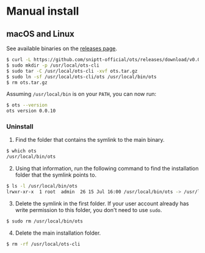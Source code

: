 # Manual install

## macOS and Linux

See available binaries on the [releases page](https://github.com/sniptt-official/ots/releases).

```sh
$ curl -L https://github.com/sniptt-official/ots/releases/download/v0.0.10/ots_0.0.10_darwin_amd64.tar.gz -o ots.tar.gz
$ sudo mkdir -p /usr/local/ots-cli
$ sudo tar -C /usr/local/ots-cli -xvf ots.tar.gz
$ sudo ln -sf /usr/local/ots-cli/ots /usr/local/bin/ots
$ rm ots.tar.gz
```

Assuming `/usr/local/bin` is on your `PATH`, you can now run:

```sh
$ ots --version
ots version 0.0.10
```

### Uninstall

1.  Find the folder that contains the symlink to the main binary.

```sh
$ which ots
/usr/local/bin/ots
```

2.  Using that information, run the following command to find the installation folder that the symlink points to.

```sh
$ ls -l /usr/local/bin/ots
lrwxr-xr-x  1 root  admin  26 15 Jul 16:00 /usr/local/bin/ots -> /usr/local/ots-cli/ots
```

3.  Delete the symlink in the first folder. If your user account already has write permission to this folder, you don't need to use `sudo`.

```sh
$ sudo rm /usr/local/bin/ots
```

4.  Delete the main installation folder.

```sh
$ rm -rf /usr/local/ots-cli
```
